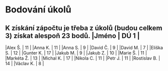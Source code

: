 # Bodování úkolů

K získání zápočtu je třeba z úkolů (budou celkem 3) získat alespoň 23 bodů.
|Jméno		| DÚ 1	|
-------------------------
|Alex Š.	| 11	|
|Anna K.	| 11	|
|Anna S.	| 9	|
|David Č.	| 9	|
|David M.	| 7	|
|Eliška S.	| 12	|
|Gunter K.	| 17	|
|Jakub M.	| 9	|
|Jakub Z.	| 10	|
|Marie Š.	| 11	|
|Markéta Ž.	| 13	|
|Michal K.	| 17	|
|Nikola C.	| 11	|
|Petr J.	| 11	|
|Rostislav B.	| 14	|
|Václav K.	| 8	|

